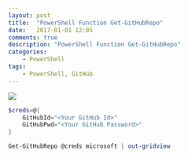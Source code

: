 ```yaml
---
layout: post
title:  "PowerShell Function Get-GitHubRepo"
date:   2017-01-01 12:05
comments: true
description: "PowerShell Function Get-GitHubRepo"
categories: 
    - PowerShell
tags: 
    - PowerShell, GitHub
---
```


![](/images/posts/GetGitHubRepo.gif)

```PowerShell
$creds=@{
    GitHubId="<Your GitHub Id>"
    GitHubPwd="<Your GitHub Password>"
}

Get-GitHubRepo @creds microsoft | out-gridview
```